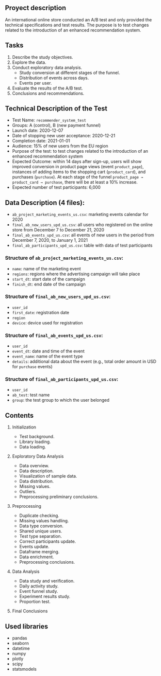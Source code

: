 ## Proyect description

An international online store conducted an A/B test and only provided the technical specifications and test results. 
The purpose is to test changes related to the introduction of an enhanced recommendation system.

## Tasks

1. Describe the study objectives.
2. Explore the data.
3. Conduct exploratory data analysis.
   - Study conversion at different stages of the funnel.
   - Distribution of events across days.
   - Events per user.
4. Evaluate the results of the A/B test.
5. Conclusions and recommendations.

## Technical Description of the Test

- Test Name: `recommender_system_test`
- Groups: A (control), B (new payment funnel)
- Launch date: 2020-12-07
- Date of stopping new user acceptance: 2020-12-21
- Completion date: 2021-01-01
- Audience: 15% of new users from the EU region
- Purpose of the test: to test changes related to the introduction of an enhanced recommendation system
- Expected Outcome: within 14 days after sign-up, users will show improved conversion in product page views (event `product_page`), instances of adding items to the shopping cart (`product_card`), and purchases (`purchase`). At each stage of the funnel `product_page → product_card → purchase`, there will be at least a 10% increase.
- Expected number of test participants: 6,000

## Data Description (4 files):

- `ab_project_marketing_events_us.csv`: marketing events calendar for 2020
- `final_ab_new_users_upd_us.csv`: all users who registered on the online store from December 7 to December 21, 2020
- `final_ab_events_upd_us.csv`: all events of new users in the period from December 7, 2020, to January 1, 2021
- `final_ab_participants_upd_us.csv`: table with data of test participants

### Structure of `ab_project_marketing_events_us.csv`:

- `name`: name of the marketing event
- `regions`: regions where the advertising campaign will take place
- `start_dt`: start date of the campaign
- `finish_dt`: end date of the campaign

### Structure of `final_ab_new_users_upd_us.csv`:

- `user_id`
- `first_date`: registration date
- `region`
- `device`: device used for registration

### Structure of `final_ab_events_upd_us.csv`:

- `user_id`
- `event_dt`: date and time of the event
- `event_name`: name of the event type
- `details`: additional data about the event (e.g., total order amount in USD for `purchase` events)

### Structure of `final_ab_participants_upd_us.csv`:

- `user_id`
- `ab_test`: test name
- `group`: the test group to which the user belonged

## Contents

1. Initialization
    - Test background.
    - Library loading.
    - Data loading.
 
2. Exploratory Data Analysis
    - Data overview.
    - Data description.
    - Visualization of sample data.
    - Data distribution.
    - Missing values.
    - Outliers.
    - Preprocessing preliminary conclusions.
    
3. Preprocessing
    - Duplicate checking.
    - Missing values handling.
    - Data type conversion.
    - Shared unique users.
    - Test type separation.
    - Correct participants update.
    - Events update.
    - Dataframe merging.
    - Data enrichment.
    - Preprocessing conclusions.
    
4. Data Analysis
    - Data study and verification.
    - Daily activity study.
    - Event funnel study.
    - Experiment results study.
    - Proportion test.
 
5. Final Conclusions

## Used libraries

- pandas
- seaborn
- datetime
- numpy
- plotly
- scipy
- statsmodels
